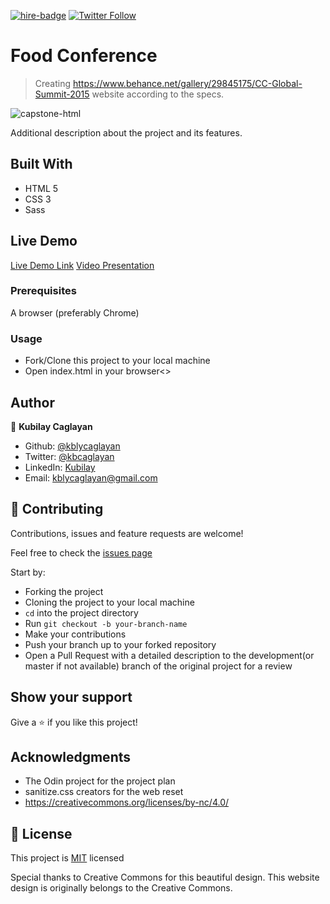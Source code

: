 [![hire-badge](https://img.shields.io/badge/Consult%20/%20Hire%20Kubilay-Click%20to%20Contact-brightgreen)](mailto:kblycaglayan@gmail.com) [![Twitter Follow](https://img.shields.io/twitter/follow/kbcaglayan?label=Follow%20Kubilay%20on%20Twitter&style=social)](https://twitter.com/kbcaglayan)

# Food Conference

> Creating https://www.behance.net/gallery/29845175/CC-Global-Summit-2015 website according to the specs.

![capstone-html](https://user-images.githubusercontent.com/60448833/76857618-df44c380-6866-11ea-88c9-802b5f23f509.gif)


Additional description about the project and its features.

## Built With

- HTML 5
- CSS 3
- Sass

## Live Demo

[Live Demo Link](https://rawcdn.githack.com/kblycaglayan/HTML-CSS-capstone-project-Conference-page/65c0b4f71f46e41a66cc9ae49396506723a5d562/index.html)
[Video Presentation](https://www.loom.com/share/58722e33790e41c18a7e61f090bb29f1)

### Prerequisites

A browser (preferably Chrome)

### Usage

- Fork/Clone this project to your local machine
- Open index.html in your browser<>

## Author

👤 **Kubilay Caglayan**

- Github: [@kblycaglayan](https://github.com/kblycaglayan)
- Twitter: [@kbcaglayan](https://twitter.com/kbcaglayan)
- LinkedIn: [Kubilay](https://www.linkedin.com/in/kubilaycaglayan/)
- Email: [kblycaglayan@gmail.com](mailto:kblycaglayan@gmail.com)

## 🤝 Contributing

Contributions, issues and feature requests are welcome!

Feel free to check the [issues page](https://github.com/kblycaglayan/HTML-CSS-capstone-project-Conference-page/issues)

Start by:

- Forking the project
- Cloning the project to your local machine
- `cd` into the project directory
- Run `git checkout -b your-branch-name`
- Make your contributions
- Push your branch up to your forked repository
- Open a Pull Request with a detailed description to the development(or master if not available) branch of the original project for a review

## Show your support

Give a ⭐️ if you like this project!

## Acknowledgments

- The Odin project for the project plan
- sanitize.css creators for the web reset
- https://creativecommons.org/licenses/by-nc/4.0/

## 📝 License

This project is [MIT](LICENSE.md) licensed

Special thanks to Creative Commons for this beautiful design.
This website design is originally belongs to the Creative Commons.


